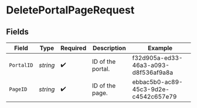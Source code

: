 # DeletePortalPageRequest


## Fields

| Field                                | Type                                 | Required                             | Description                          | Example                              |
| ------------------------------------ | ------------------------------------ | ------------------------------------ | ------------------------------------ | ------------------------------------ |
| `PortalID`                           | *string*                             | :heavy_check_mark:                   | ID of the portal.                    | f32d905a-ed33-46a3-a093-d8f536af9a8a |
| `PageID`                             | *string*                             | :heavy_check_mark:                   | ID of the page.                      | ebbac5b0-ac89-45c3-9d2e-c4542c657e79 |